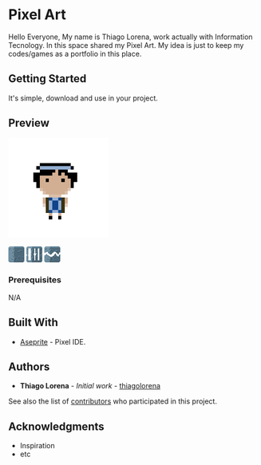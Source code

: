 # Pixel Art

Hello Everyone,
My name is Thiago Lorena, work actually with Information Tecnology.
In this space shared my Pixel Art.
My idea is just to keep my codes/games as a portfolio in this place.

## Getting Started

It's simple, download and use in your project.

## Preview

![alt tag](https://github.com/thiagolorena/PixelArt/blob/master/Heroi_1_CabeloPreto.png)

![alt_tag](https://github.com/thiagolorena/PixelArt/blob/master/Block_Cave_1.gif)
![alt_tag](https://github.com/thiagolorena/PixelArt/blob/master/Block_Cave_2.png)
![alt_tag](https://github.com/thiagolorena/PixelArt/blob/master/Block_Cave_3.png)


### Prerequisites

N/A

## Built With

* [Aseprite](https://https://www.aseprite.org/) - Pixel IDE.

## Authors

* **Thiago Lorena** - *Initial work* - [thiagolorena](https://github.com/thiagolorena)

See also the list of [contributors](https://github.com/your/project/contributors) who participated in this project.

## Acknowledgments

* Inspiration
* etc
